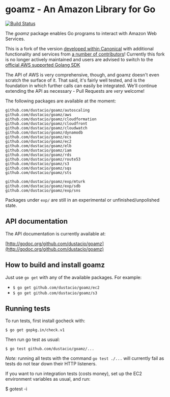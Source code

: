 # goamz - An Amazon Library for Go

[![Build Status](http://travis-ci.org/dustacio/goamz.png?branch=master)](https://travis-ci.org/dustacio/goamz)

The _goamz_ package enables Go programs to interact with Amazon Web Services. 

This is a fork of the version [developed within Canonical](https://wiki.ubuntu.com/goamz) with additional functionality and services from [a number of contributors](https://github.com/dustacio/goamz/contributors)! Currently this fork is no longer actively maintained and users are advised to switch to the [official AWS supported Golang SDK](https://github.com/aws/aws-sdk-go)

The API of AWS is very comprehensive, though, and goamz doesn't even scratch the surface of it. That said, it's fairly well tested, and is the foundation in which further calls can easily be integrated. We'll continue extending the API as necessary - Pull Requests are _very_ welcome!

The following packages are available at the moment:

```
github.com/dustacio/goamz/autoscaling
github.com/dustacio/goamz/aws
github.com/dustacio/goamz/cloudformation
github.com/dustacio/goamz/cloudfront
github.com/dustacio/goamz/cloudwatch
github.com/dustacio/goamz/dynamodb
github.com/dustacio/goamz/ecs
github.com/dustacio/goamz/ec2
github.com/dustacio/goamz/elb
github.com/dustacio/goamz/iam
github.com/dustacio/goamz/rds
github.com/dustacio/goamz/route53
github.com/dustacio/goamz/s3
github.com/dustacio/goamz/sqs
github.com/dustacio/goamz/sts

github.com/dustacio/goamz/exp/mturk
github.com/dustacio/goamz/exp/sdb
github.com/dustacio/goamz/exp/sns
```

Packages under `exp/` are still in an experimental or unfinished/unpolished state.

## API documentation

The API documentation is currently available at:

[http://godoc.org/github.com/dustacio/goamz](http://godoc.org/github.com/dustacio/goamz)

## How to build and install goamz

Just use `go get` with any of the available packages. For example:

* `$ go get github.com/dustacio/goamz/ec2`
* `$ go get github.com/dustacio/goamz/s3`

## Running tests

To run tests, first install gocheck with:

`$ go get gopkg.in/check.v1`

Then run go test as usual:

`$ go test github.com/dustacio/goamz/...`

_Note:_ running all tests with the command `go test ./...` will currently fail as tests do not tear down their HTTP listeners.

If you want to run integration tests (costs money), set up the EC2 environment variables as usual, and run:

$ gotest -i
